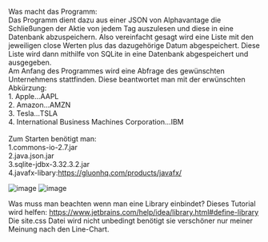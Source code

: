 Was macht das Programm:<br>
Das Programm dient dazu aus einer JSON von Alphavantage die Schließungen der Aktie von jedem Tag auszulesen und diese in eine Datenbank abzuspeichern. Also vereinfacht gesagt wird eine Liste mit den jeweiligen close Werten plus das dazugehörige Datum abgespeichert. Diese Liste wird dann mithilfe von SQLite in eine Datenbank abgespeichert und ausgegeben.<br>
Am Anfang des Programmes wird eine Abfrage des gewünschten Unternehmens stattfinden. Diese beantwortet man mit der erwünschten Abkürzung:<br>1. Apple...AAPL <br> 2. Amazon...AMZN<br> 3. Tesla...TSLA<br>4. International Business Machines Corporation...IBM<br><br>Zum Starten benötigt man:<br>1.commons-io-2.7.jar <br>2.java.json.jar  <br> 3.sqlite-jdbx-3.32.3.2.jar<br> 4.javafx-libary:https://gluonhq.com/products/javafx/<br>

![image](https://github.com/NoxusDarius/Swp_1_Rimml_normal/blob/master/Aufgabe_2_Aktien/skizzeAAPL.PNG)
![image](https://github.com/NoxusDarius/Swp_1_Rimml_normal/blob/master/Aufgabe_2_Aktien/skizzeTSLA.PNG)



Was muss man beachten wenn man eine Library einbindet?
Dieses Tutorial wird helfen:
https://www.jetbrains.com/help/idea/library.html#define-library <br>
Die site.css Datei wird nicht unbedingt benötigt sie verschöner nur meiner Meinung nach den Line-Chart.
